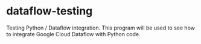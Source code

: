 # dataflow-testing
Testing Python / Dataflow integration. This program will be used to see how to integrate Google Cloud Dataflow with Python code.
